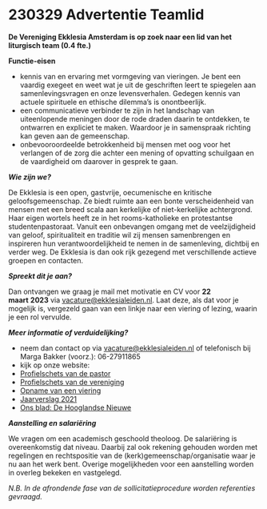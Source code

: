 # 230329 Advertentie Teamlid
**De Vereniging Ekklesia Amsterdam is op zoek naar een lid van het liturgisch team (0.4 fte.)**


**Functie-eisen**

-   kennis van en ervaring met vormgeving van vieringen. Je bent een vaardig exegeet en weet wat je uit de geschriften leert te spiegelen aan samenlevingsvragen en onze levensverhalen. Gedegen kennis van actuele spirituele en ethische dilemma’s is onontbeerlijk.
-   een communicatieve verbinder te zijn in het landschap van uiteenlopende meningen door de rode draden daarin te ontdekken, te ontwarren en expliciet te maken. Waardoor je in samenspraak richting kan geven aan de gemeenschap.
-   onbevooroordeelde betrokkenheid bij mensen met oog voor het verlangen of de zorg die achter een mening of opvatting schuilgaan en de vaardigheid om daarover in gesprek te gaan.

**_Wie zijn we?_**

De Ekklesia is een open, gastvrije, oecumenische en kritische geloofsgemeenschap. Ze biedt ruimte aan een bonte verscheidenheid van mensen met een breed scala aan kerkelijke of niet-kerkelijke achtergrond. Haar eigen wortels heeft ze in het rooms-katholieke en protestantse studentenpastoraat. Vanuit een onbevangen omgang met de veelzijdigheid van geloof, spiritualiteit en traditie wil zij mensen samenbrengen en inspireren hun verantwoordelijkheid te nemen in de samenleving, dichtbij en verder weg. De Ekklesia is dan ook rijk gezegend met verschillende actieve groepen en contacten.

**_Spreekt dit je aan?_**

Dan ontvangen we graag je mail met motivatie en CV voor **22 maart** **2023** via [vacature@ekklesialeiden.nl](mailto:vacature@ekklesialeiden.nl). Laat deze, als dat voor je mogelijk is, vergezeld gaan van een linkje naar een viering of lezing, waarin je een rol vervulde.

**_Meer informatie of verduidelijking?_**

-   neem dan contact op via [vacature@ekklesialeiden.nl](mailto:vacature@ekklesialeiden.nl) of telefonisch bij Marga Bakker (voorz.): 06-27911865
-   kijk op onze website:
-   [Profielschets van de pastor](https://www.ekklesialeiden.nl/wp-content/uploads/Profielschets-pastor.pdf)
-   [Profielschets van de vereniging](https://www.ekklesialeiden.nl/wp-content/uploads/Profielschets-Ekklesia-jan.pdf)
-   [Opname van een viering](https://youtube.com/live/Rarj5gjanMA?feature=share)
-   [Jaarverslag 2021](https://www.ekklesialeiden.nl/wp-content/uploads/V-EL-Jaarverslag-2021-webversie-gecomprimeerd.pdf)
-   [Ons blad: De Hooglandse Nieuwe](https://www.ekklesialeiden.nl/wp-content/uploads/HN-december2022webversie.pdf)

**_Aanstelling en salariëring_**

We vragen om een academisch geschoold theoloog. De salariëring is overeenkomstig dat niveau. Daarbij zal ook rekening gehouden worden met regelingen en rechtspositie van de (kerk)gemeenschap/organisatie waar je nu aan het werk bent. Overige mogelijkheden voor een aanstelling worden in overleg bekeken en vastgelegd.

_N.B. In de afrondende fase van de sollicitatieprocedure worden referenties gevraagd._